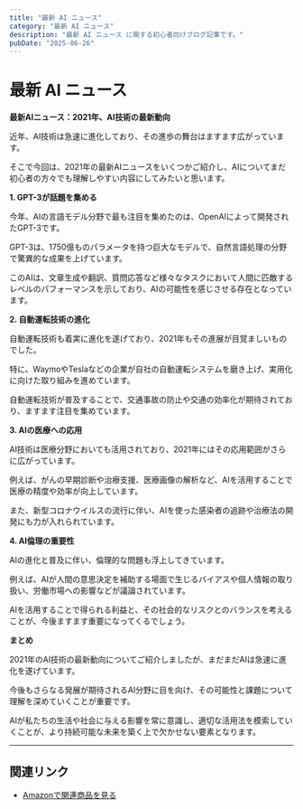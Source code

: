 ```yaml
---
title: "最新 AI ニュース"
category: "最新 AI ニュース"
description: "最新 AI ニュース に関する初心者向けブログ記事です。"
pubDate: "2025-06-26"
---
```


# 最新 AI ニュース

**最新AIニュース：2021年、AI技術の最新動向**

近年、AI技術は急速に進化しており、その進歩の舞台はますます広がっています。

そこで今回は、2021年の最新AIニュースをいくつかご紹介し、AIについてまだ初心者の方々でも理解しやすい内容にしてみたいと思います。



**1. GPT-3が話題を集める**

今年、AIの言語モデル分野で最も注目を集めたのは、OpenAIによって開発されたGPT-3です。

GPT-3は、1750億ものパラメータを持つ巨大なモデルで、自然言語処理の分野で驚異的な成果を上げています。

このAIは、文章生成や翻訳、質問応答など様々なタスクにおいて人間に匹敵するレベルのパフォーマンスを示しており、AIの可能性を感じさせる存在となっています。



**2. 自動運転技術の進化**

自動運転技術も着実に進化を遂げており、2021年もその進展が目覚ましいものでした。

特に、WaymoやTeslaなどの企業が自社の自動運転システムを磨き上げ、実用化に向けた取り組みを進めています。

自動運転技術が普及することで、交通事故の防止や交通の効率化が期待されており、ますます注目を集めています。



**3. AIの医療への応用**

AI技術は医療分野においても活用されており、2021年にはその応用範囲がさらに広がっています。

例えば、がんの早期診断や治療支援、医療画像の解析など、AIを活用することで医療の精度や効率が向上しています。

また、新型コロナウイルスの流行に伴い、AIを使った感染者の追跡や治療法の開発にも力が入れられています。



**4. AI倫理の重要性**

AIの進化と普及に伴い、倫理的な問題も浮上してきています。

例えば、AIが人間の意思決定を補助する場面で生じるバイアスや個人情報の取り扱い、労働市場への影響などが議論されています。

AIを活用することで得られる利益と、その社会的なリスクとのバランスを考えることが、今後ますます重要になってくるでしょう。



**まとめ**

2021年のAI技術の最新動向についてご紹介しましたが、まだまだAIは急速に進化を遂げています。

今後もさらなる発展が期待されるAI分野に目を向け、その可能性と課題について理解を深めていくことが重要です。

AIが私たちの生活や社会に与える影響を常に意識し、適切な活用法を模索していくことが、より持続可能な未来を築く上で欠かせない要素となります。



---

## 関連リンク

- [Amazonで関連商品を見る](https://www.amazon.co.jp/s?k=%E6%9C%80%E6%96%B0+AI+%E3%83%8B%E3%83%A5%E3%83%BC%E3%82%B9&tag=autowritehubai-22)
